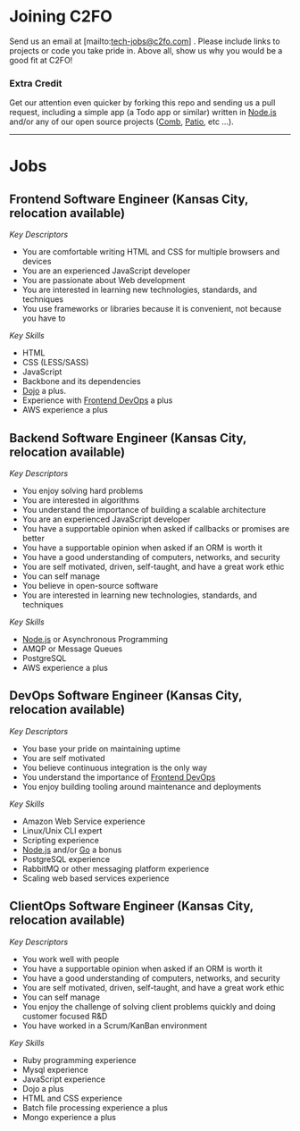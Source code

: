 # Joining C2FO

Send us an email at [mailto:tech-jobs@c2fo.com] . Please include links to projects or code you take pride in. Above all, show us why you would be a good fit at C2FO!  

### Extra Credit  
Get our attention even quicker by forking this repo and sending us a pull request, including a simple app (a Todo app or similar) written in [Node.js] and/or any of our open source projects ([Comb], [Patio], etc ...). 

________________

Jobs
====
 
## Frontend Software Engineer (Kansas City, relocation available)  

*Key Descriptors*

* You are comfortable writing HTML and CSS for multiple browsers and devices
* You are an experienced JavaScript developer
* You are passionate about Web development
* You are interested in learning new technologies, standards, and techniques
* You use frameworks or libraries because it is convenient, not because you have to

*Key Skills*  

* HTML
* CSS (LESS/SASS)
* JavaScript
* Backbone and its dependencies
* [Dojo] a plus.
* Experience with [Frontend DevOps] a plus
* AWS experience a plus
 
## Backend Software Engineer (Kansas City, relocation available)  

*Key Descriptors*

* You enjoy solving hard problems
* You are interested in algorithms
* You understand the importance of building a scalable architecture
* You are an experienced JavaScript developer
* You have a supportable opinion when asked if callbacks or promises are better
* You have a supportable opinion when asked if an ORM is worth it
* You have a good understanding of computers, networks, and security
* You are self motivated, driven, self-taught, and have a great work ethic
* You can self manage
* You believe in open-source software
* You are interested in learning new technologies, standards, and techniques

*Key Skills*  

* [Node.js] or Asynchronous Programming
* AMQP or Message Queues
* PostgreSQL
* AWS experience a plus
 
## DevOps Software Engineer (Kansas City, relocation available)  

*Key Descriptors*

* You base your pride on maintaining uptime
* You are self motivated
* You believe continuous integration is the only way
* You understand the importance of [Frontend DevOps]
* You enjoy building tooling around maintenance and deployments

*Key Skills*  

* Amazon Web Service experience
* Linux/Unix CLI expert
* Scripting experience
* [Node.js] and/or [Go] a bonus
* PostgreSQL experience
* RabbitMQ or other messaging platform experience
* Scaling web based services experience
 
## ClientOps Software Engineer (Kansas City, relocation available)  

*Key Descriptors*

* You work well with people
* You have a supportable opinion when asked if an ORM is worth it
* You have a good understanding of computers, networks, and security
* You are self motivated, driven, self-taught, and have a great work ethic
* You can self manage
* You enjoy the challenge of solving client problems quickly and doing customer focused R&D
* You have worked in a Scrum/KanBan environment

*Key Skills*  

* Ruby programming experience
* Mysql experience
* JavaScript experience
* Dojo a plus
* HTML and CSS experience
* Batch file processing experience a plus
* Mongo experience a plus  



[Go]: http://golang.org/
[Node.js]: http://nodejs.org/
[Comb]: https://npmjs.org/package/comb
[Patio]: https://npmjs.org/package/patio
[Dojo]: http://dojotoolkit.org/
[Frontend DevOps]: http://www.smashingmagazine.com/2013/06/11/front-end-ops/
